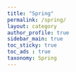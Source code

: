 ```yaml
---
title: "Spring"
permalink: /spring/
layout: category
author_profile: true
sidebar_main: true
toc_sticky: true
toc_ads : true
taxonomy: Spring
---
```

